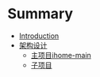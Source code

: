 # Summary

* [Introduction](README.md)
* [架构设计](架构设计.md)
    * [主项目ihome-main](主项目ihome-main.md)
    * [子项目](子项目.md)

